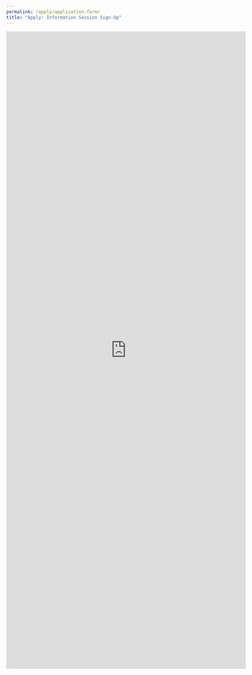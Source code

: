 ```yaml
---
permalink: /apply/application-form/
title: "Apply: Information Session Sign-Up"
---
```


<iframe src="https://docs.google.com/forms/d/e/1FAIpQLSdFIYyIqRIUTCDsPR-jHQIpWKVLByBunZfP1-jY69uk1EgQTg/viewform?embedded=true" width="640" height="1700" frameborder="0" marginheight="0" marginwidth="0">Loading…</iframe>
